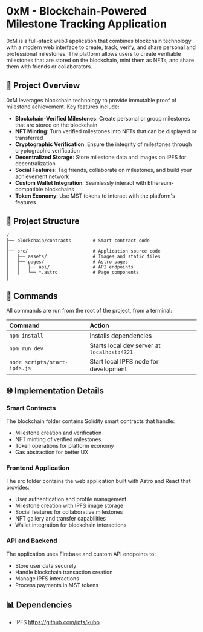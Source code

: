 # 0xM - Blockchain-Powered Milestone Tracking Application

0xM is a full-stack web3 application that combines blockchain technology with a modern web interface to create, track, verify, and share personal and professional milestones. The platform allows users to create verifiable milestones that are stored on the blockchain, mint them as NFTs, and share them with friends or collaborators.

## 🚀 Project Overview

0xM leverages blockchain technology to provide immutable proof of milestone achievement. Key features include:

- **Blockchain-Verified Milestones**: Create personal or group milestones that are stored on the blockchain
- **NFT Minting**: Turn verified milestones into NFTs that can be displayed or transferred
- **Cryptographic Verification**: Ensure the integrity of milestones through cryptographic verification
- **Decentralized Storage**: Store milestone data and images on IPFS for decentralization
- **Social Features**: Tag friends, collaborate on milestones, and build your achievement network
- **Custom Wallet Integration**: Seamlessly interact with Ethereum-compatible blockchains
- **Token Economy**: Use MST tokens to interact with the platform's features


## 📁 Project Structure

```text
/
├── blockchain/contracts        # Smart contract code 
│
├── src/                        # Application source code
│   ├── assets/                 # Images and static files
│   ├── pages/                  # Astro pages
│   │   ├── api/                # API endpoints
│   │   └── *.astro             # Page components
│
```

## 🧞 Commands

All commands are run from the root of the project, from a terminal:

| Command                   | Action                                           |
| :------------------------ | :----------------------------------------------- |
| `npm install`             | Installs dependencies                            |
| `npm run dev`             | Starts local dev server at `localhost:4321`      |
| `node scripts/start-ipfs.js` | Start local IPFS node for development         |

## 🌐 Implementation Details

### Smart Contracts
The blockchain folder contains Solidity smart contracts that handle:
- Milestone creation and verification
- NFT minting of verified milestones
- Token operations for platform economy
- Gas abstraction for better UX

### Frontend Application
The src folder contains the web application built with Astro and React that provides:
- User authentication and profile management
- Milestone creation with IPFS image storage
- Social features for collaborative milestones
- NFT gallery and transfer capabilities
- Wallet integration for blockchain interactions

### API and Backend
The application uses Firebase and custom API endpoints to:
- Store user data securely
- Handle blockchain transaction creation
- Manage IPFS interactions
- Process payments in MST tokens

## 📊 Dependencies
- IPFS https://github.com/ipfs/kubo



